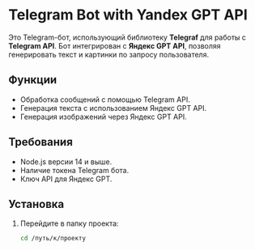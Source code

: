 # Telegram Bot with Yandex GPT API

Это Telegram-бот, использующий библиотеку **Telegraf** для работы с **Telegram API**. Бот интегрирован с **Яндекс GPT API**, позволяя генерировать текст и картинки по запросу пользователя.

## Функции

- Обработка сообщений с помощью Telegram API.
- Генерация текста с использованием Яндекс GPT API.
- Генерация изображений через Яндекс GPT API.
  
## Требования

- Node.js версии 14 и выше.
- Наличие токена Telegram бота.
- Ключ API для Яндекс GPT.

## Установка

1. Перейдите в папку проекта:
   ```bash
   cd /путь/к/проекту
